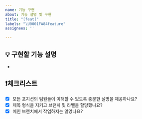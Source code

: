 ```yaml
---
name: 기능 구현
about: 기능 설명 및 구현
title: "[feat]"
labels: "\U0001FA84feature"
assignees: ''

---
```


## 💡 구현할 기능 설명
- 
## ❗체크리스트
- [x] 모든 포지션의 팀원들이 이해할 수 있도록 충분한 설명을 제공하나요?
- [x] 제목 형식을 지키고 브랜치 및 라벨을 할당했나요?
- [x] 메인 브랜치에서 작업하지는 않았나요?